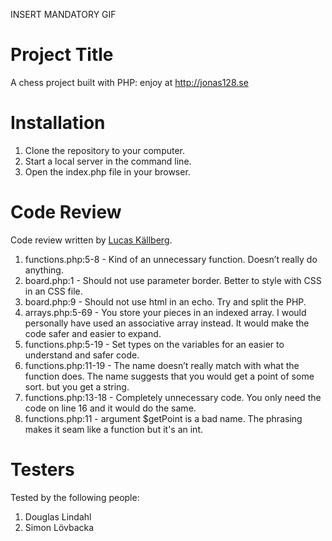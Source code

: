 INSERT MANDATORY GIF

# Project Title

A chess project built with PHP: enjoy at http://jonas128.se

# Installation

1. Clone the repository to your computer.
2. Start a local server in the command line.
3. Open the index.php file in your browser.

# Code Review

Code review written by [Lucas Källberg](https://github.com/Cellmon95).

1. functions.php:5-8 - Kind of an unnecessary function. Doesn’t really do anything.
2. board.php:1 - Should not use parameter border. Better to style with CSS in an CSS file.
3. board.php:9 - Should not use html in an echo. Try and split the PHP.
4. arrays.php:5-69 - You store your pieces in an indexed array. I would personally have used an associative array instead. It would make the code safer and easier to expand.
5. functions.php:5-19 - Set types on the variables for an easier to understand and safer code.
6. functions.php:11-19 - The name doesn’t really match with what the function does. The name suggests that you would get a point of some sort.
   but you get a string.
7. functions.php:13-18 - Completely unnecessary code. You only need the code on line 16 and it would do the same.
8. functions.php:11 - argument $getPoint is a bad name. The phrasing makes it seam like a function but it's an int.

# Testers

Tested by the following people:

1. Douglas Lindahl
2. Simon Lövbacka
